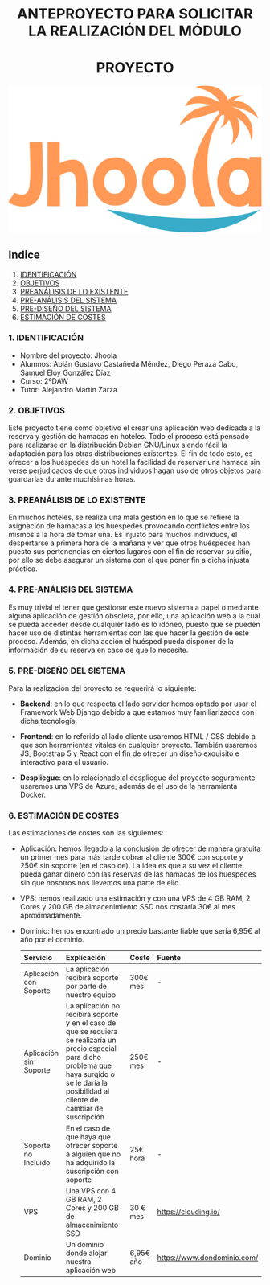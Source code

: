 <div align="center">

# ANTEPROYECTO PARA SOLICITAR LA REALIZACIÓN DEL MÓDULO
# PROYECTO

</div>

<div align="center">
<img src="../../src/img/Jhoola-logo3.png" />
</div>


## Indice

1. [IDENTIFICACIÓN](#id1)
2. [OBJETIVOS](#id2)
3. [PREANÁLISIS DE LO EXISTENTE](#id3)
4. [PRE-ANÁLISIS DEL SISTEMA](#id4)
5. [PRE-DISEÑO DEL SISTEMA](#id5)
6. [ESTIMACIÓN DE COSTES](#id6)



### 1. IDENTIFICACIÓN <a name="id1"></a>


+ Nombre del proyecto: Jhoola
+ Alumnos: Abián Gustavo Castañeda Méndez, Diego Peraza Cabo, Samuel Eloy González Díaz
+ Curso: 2ºDAW
+ Tutor: Alejandro Martín Zarza

### 2. OBJETIVOS <a name="id2"></a>

Este proyecto tiene como objetivo el crear una aplicación web dedicada a la reserva y gestión de hamacas en hoteles. Todo el proceso está pensado para realizarse en la distribución Debian GNU/Linux siendo fácil la adaptación para las otras distribuciones existentes. El fin de todo esto, es ofrecer a los huéspedes de un hotel la facilidad de reservar una hamaca sin verse perjudicados de que otros individuos hagan uso de otros objetos para guardarlas durante muchísimas horas.


### 3. PREANÁLISIS DE LO EXISTENTE <a name="id3"></a>

En muchos hoteles, se realiza una mala gestión en lo que se refiere la asignación de hamacas a los huéspedes provocando conflictos entre los mismos a la hora de tomar una. Es injusto para muchos individuos, el despertarse a primera hora de la mañana y ver que otros huéspedes han puesto sus pertenencias en ciertos lugares con el fin de reservar su sitio, por ello se debe asegurar un sistema con el que poner fin a dicha injusta práctica.


### 4. PRE-ANÁLISIS DEL SISTEMA <a name="id4"></a>

Es muy trivial el tener que gestionar este nuevo sistema a papel o mediante alguna aplicación de gestión obsoleta, por ello, una aplicación web a la cual se pueda acceder desde cualquier lado es lo idóneo, puesto que se pueden hacer uso de distintas herramientas con las que hacer la gestión de este proceso. Además, en dicha acción el huésped pueda disponer de la información de su reserva en caso de que lo necesite.


### 5. PRE-DISEÑO DEL SISTEMA <a name="id5"></a>

Para la realización del proyecto se requerirá lo siguiente:

- **Backend**: en lo que respecta el lado servidor hemos optado por usar el Framework Web Django debido a que estamos muy familiarizados con dicha tecnología.

- **Frontend**: en lo referido al lado cliente usaremos HTML / CSS debido a que son herramientas vitales en cualquier proyecto. También usaremos JS, Bootstrap 5 y React con el fin de ofrecer un diseño exquisito e interactivo para el usuario.

- **Despliegue**: en lo relacionado al despliegue del proyecto seguramente usaremos una VPS de Azure, además de el uso de la herramienta Docker. 


### 6. ESTIMACIÓN DE COSTES <a name="id6"></a>

Las estimaciones de costes son las siguientes:

- Aplicación: hemos llegado a la conclusión de ofrecer de manera gratuita un primer mes para más tarde cobrar al cliente 300€ con soporte y 250€ sin soporte (en el caso de). La idea es que a su vez el cliente pueda ganar dinero con las reservas de las hamacas de los huespedes sin que nosotros nos llevemos una parte de ello.

- VPS: hemos realizado una estimación y con una VPS de 4 GB RAM, 2 Cores y 200 GB de almacenimiento SSD nos costaría 30€ al mes aproximadamente.

- Dominio: hemos encontrado un precio bastante fiable que sería 6,95€ al año por el dominio.

    | Servicio | Explicación | Coste | Fuente |
    |----------|-------------|-------|--------|
    | Aplicación con Soporte | La aplicación recibirá soporte por parte de nuestro equipo | 300€ mes | - |
    | Aplicación sin Soporte | La aplicación no recibirá soporte y en el caso de que se requiera se realizaría un precio especial para dicho problema que haya surgido o se le daría la posibilidad al cliente de cambiar de suscripción | 250€ mes | - |
    | Soporte no Incluido | En el caso de que haya que ofrecer soporte a alguien que no ha adquirido la suscripción con soporte | 25€ hora | - |
    | VPS | Una VPS con 4 GB RAM, 2 Cores y 200 GB de almacenimiento SSD | 30 € mes | https://clouding.io/ | 
    | Dominio | Un dominio donde alojar nuestra aplicación web | 6,95€ año | https://www.dondominio.com/ |
